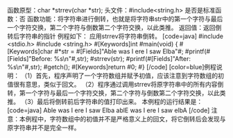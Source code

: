 函数原型：char *strrev(char *str);
头文件：#include<string.h>
是否是标准函数：否
函数功能：将字符串进行倒转，也就是将字符串str中的第一个字符与最后一个字符交换，第二个字符与倒数第二个字符交换，以此类推。
返回值：返回倒转后字符串的指针
例程如下： 应用strrev将字符串倒转。
[code=java]
#include <stdio.h> 
#include <string.h>
#[Keywords]int #main(void) 
{ 
    #[Keywords]char #*str = #[Fields]"Able was I ere I saw Elba"#;
    #printf(#[Fields]"Before: %s\n"#,str);
    #strrev(str);
    #printf(#[Fields]"After: %s\n"#,str);
    #getch();
    #[Keywords]return #0;
#}
[/code]
[color=blue]例程说明：
（1）首先，程序声明了一个字符数组并赋予初值，应该注意到字符数组的初值很有意思，类似于回文。
（2）程序通过调用strrev将原字符串中的所有内容倒转，第一个字符与最后一个字符交换，第二个字符与倒数第二个字符交换，以此类推。
（3）最后将倒转前后字符串的值打印出来。
本例程的运行结果是：
[code=java]
Able was I ere I saw Elba 
ablE was I ere I saw elbA 
[/code]
注意：本例程中，字符数组中的初值并不是严格意义上的回文，将它倒转后会发现与原字符串并不是完全一样。